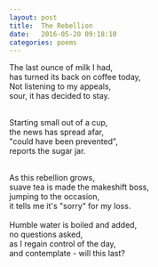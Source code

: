 ```yaml
---
layout: post
title:  The Rebellion
date:   2016-05-20 09:18:10
categories: poems
---
```


The last ounce of milk I had, <br/>
has turned its back on coffee today, <br/>
Not listening to my appeals, <br/>
sour, it has decided to stay. <br/>
<br/>

Starting small out of a cup, <br/>
the news has spread afar, <br/>
"could have been prevented", <br/>
reports the sugar jar. <br/>

<br/>
As this rebellion grows,<br/>
suave tea is made the makeshift boss, <br/>
jumping to the occasion, <br/>
it tells me it's "sorry" for my loss. <br/>

<br/>
Humble water is boiled and added, <br/>
no questions asked, <br/>
as I regain control of the day,<br/>
and contemplate - will this last?<br/>

